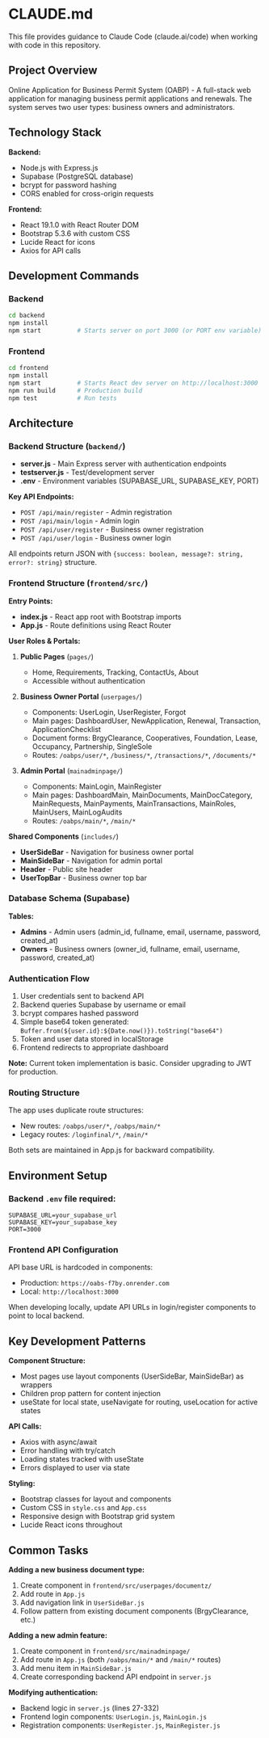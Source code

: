 # CLAUDE.md

This file provides guidance to Claude Code (claude.ai/code) when working with code in this repository.

## Project Overview

Online Application for Business Permit System (OABP) - A full-stack web application for managing business permit applications and renewals. The system serves two user types: business owners and administrators.

## Technology Stack

**Backend:**
- Node.js with Express.js
- Supabase (PostgreSQL database)
- bcrypt for password hashing
- CORS enabled for cross-origin requests

**Frontend:**
- React 19.1.0 with React Router DOM
- Bootstrap 5.3.6 with custom CSS
- Lucide React for icons
- Axios for API calls

## Development Commands

### Backend
```bash
cd backend
npm install
npm start          # Starts server on port 3000 (or PORT env variable)
```

### Frontend
```bash
cd frontend
npm install
npm start          # Starts React dev server on http://localhost:3000
npm run build      # Production build
npm test           # Run tests
```

## Architecture

### Backend Structure (`backend/`)
- **server.js** - Main Express server with authentication endpoints
- **testserver.js** - Test/development server
- **.env** - Environment variables (SUPABASE_URL, SUPABASE_KEY, PORT)

**Key API Endpoints:**
- `POST /api/main/register` - Admin registration
- `POST /api/main/login` - Admin login
- `POST /api/user/register` - Business owner registration
- `POST /api/user/login` - Business owner login

All endpoints return JSON with `{success: boolean, message?: string, error?: string}` structure.

### Frontend Structure (`frontend/src/`)

**Entry Points:**
- **index.js** - React app root with Bootstrap imports
- **App.js** - Route definitions using React Router

**User Roles & Portals:**

1. **Public Pages** (`pages/`)
   - Home, Requirements, Tracking, ContactUs, About
   - Accessible without authentication

2. **Business Owner Portal** (`userpages/`)
   - Components: UserLogin, UserRegister, Forgot
   - Main pages: DashboardUser, NewApplication, Renewal, Transaction, ApplicationChecklist
   - Document forms: BrgyClearance, Cooperatives, Foundation, Lease, Occupancy, Partnership, SingleSole
   - Routes: `/oabps/user/*`, `/business/*`, `/transactions/*`, `/documents/*`

3. **Admin Portal** (`mainadminpage/`)
   - Components: MainLogin, MainRegister
   - Main pages: DashboardMain, MainDocuments, MainDocCategory, MainRequests, MainPayments, MainTransactions, MainRoles, MainUsers, MainLogAudits
   - Routes: `/oabps/main/*`, `/main/*`

**Shared Components** (`includes/`)
- **UserSideBar** - Navigation for business owner portal
- **MainSideBar** - Navigation for admin portal
- **Header** - Public site header
- **UserTopBar** - Business owner top bar

### Database Schema (Supabase)

**Tables:**
- **Admins** - Admin users (admin_id, fullname, email, username, password, created_at)
- **Owners** - Business owners (owner_id, fullname, email, username, password, created_at)

### Authentication Flow

1. User credentials sent to backend API
2. Backend queries Supabase by username or email
3. bcrypt compares hashed password
4. Simple base64 token generated: `Buffer.from(${user.id}:${Date.now()}).toString("base64")`
5. Token and user data stored in localStorage
6. Frontend redirects to appropriate dashboard

**Note:** Current token implementation is basic. Consider upgrading to JWT for production.

### Routing Structure

The app uses duplicate route structures:
- New routes: `/oabps/user/*`, `/oabps/main/*`
- Legacy routes: `/loginfinal/*`, `/main/*`

Both sets are maintained in App.js for backward compatibility.

## Environment Setup

### Backend `.env` file required:
```
SUPABASE_URL=your_supabase_url
SUPABASE_KEY=your_supabase_key
PORT=3000
```

### Frontend API Configuration
API base URL is hardcoded in components:
- Production: `https://oabs-f7by.onrender.com`
- Local: `http://localhost:3000`

When developing locally, update API URLs in login/register components to point to local backend.

## Key Development Patterns

**Component Structure:**
- Most pages use layout components (UserSideBar, MainSideBar) as wrappers
- Children prop pattern for content injection
- useState for local state, useNavigate for routing, useLocation for active states

**API Calls:**
- Axios with async/await
- Error handling with try/catch
- Loading states tracked with useState
- Errors displayed to user via state

**Styling:**
- Bootstrap classes for layout and components
- Custom CSS in `style.css` and `App.css`
- Responsive design with Bootstrap grid system
- Lucide React icons throughout

## Common Tasks

**Adding a new business document type:**
1. Create component in `frontend/src/userpages/documentz/`
2. Add route in `App.js`
3. Add navigation link in `UserSideBar.js`
4. Follow pattern from existing document components (BrgyClearance, etc.)

**Adding a new admin feature:**
1. Create component in `frontend/src/mainadminpage/`
2. Add route in `App.js` (both `/oabps/main/*` and `/main/*` routes)
3. Add menu item in `MainSideBar.js`
4. Create corresponding backend API endpoint in `server.js`

**Modifying authentication:**
- Backend logic in `server.js` (lines 27-332)
- Frontend login components: `UserLogin.js`, `MainLogin.js`
- Registration components: `UserRegister.js`, `MainRegister.js`
